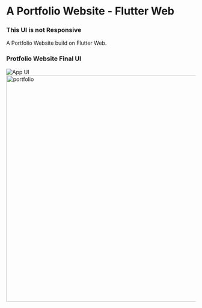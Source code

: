 # A Portfolio Website - Flutter Web

### This UI is not Responsive

A Portfolio Website build on Flutter Web.

### Protfolio Website Final UI

![App UI](/intro.gif)
<br>
<img src="/Portfolio.png" alt="portfolio" width="600">
